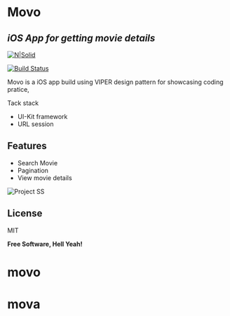 # Movo
## _iOS App for getting movie details_

[![N|Solid](https://www.programmableweb.com/sites/default/files/OMDb.jpg)](https://nodesource.com/products/nsolid)

[![Build Status](https://travis-ci.org/joemccann/dillinger.svg?branch=master)](https://travis-ci.org/joemccann/dillinger)

Movo is a iOS app build using VIPER design pattern for showcasing coding pratice,

Tack stack
- UI-Kit framework
- URL session

## Features

- Search Movie
- Pagination
- View movie details
 
 ![Project SS](https://user-images.githubusercontent.com/40399665/188304356-1b85d3e4-0ace-48dc-b142-dbe9ee6f7be6.png)

## License
MIT

**Free Software, Hell Yeah!**
 # movo
# mova
